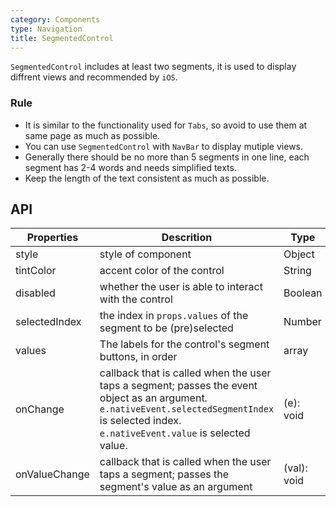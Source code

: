 ```yaml
---
category: Components
type: Navigation
title: SegmentedControl
---
```


`SegmentedControl` includes at least two segments, it is used to display diffrent views and recommended by `iOS`.

### Rule
- It is similar to the functionality used for `Tabs`, so avoid to use them at same page as much as possible.
- You can use `SegmentedControl` with `NavBar` to display mutiple views.
- Generally there should be no more than 5 segments in one line, each segment has 2-4 words and needs simplified texts.
- Keep the length of the text consistent as much as possible.

## API

Properties | Descrition | Type | Default
-----------|------------|------|--------
| style | style of component        | Object | `{}`   |
| tintColor  | accent color of the control       | String |  `#2DB7F5`  |
| disabled  | whether the user is able to interact with the control  | Boolean |  false  |
| selectedIndex  | the index in `props.values` of the segment to be (pre)selected | Number |  0  |
| values  | The labels for the control's segment buttons, in order  | array |  []  |
| onChange    |  callback that is called when the user taps a segment; passes the event object as an argument. `e.nativeEvent.selectedSegmentIndex` is selected index. `e.nativeEvent.value` is selected value. | (e): void |  function(){}  |
| onValueChange    |  callback that is called when the user taps a segment; passes the segment's value as an argument | (val): void |  function(){}  |
